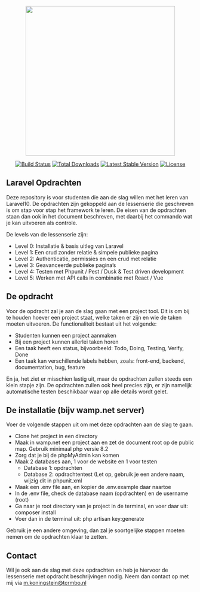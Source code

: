 <p align="center"><a href="https://laravel.com" target="_blank"><img src="https://raw.githubusercontent.com/laravel/art/master/logo-lockup/5%20SVG/2%20CMYK/1%20Full%20Color/laravel-logolockup-cmyk-red.svg" width="400"></a></p>

<p align="center">
<a href="https://travis-ci.org/laravel/framework"><img src="https://travis-ci.org/laravel/framework.svg" alt="Build Status"></a>
<a href="https://packagist.org/packages/laravel/framework"><img src="https://img.shields.io/packagist/dt/laravel/framework" alt="Total Downloads"></a>
<a href="https://packagist.org/packages/laravel/framework"><img src="https://img.shields.io/packagist/v/laravel/framework" alt="Latest Stable Version"></a>
<a href="https://packagist.org/packages/laravel/framework"><img src="https://img.shields.io/packagist/l/laravel/framework" alt="License"></a>
</p>

## Laravel Opdrachten

Deze repository is voor studenten die aan de slag willen met het leren van Laravel10. De opdrachten zijn gekoppeld aan de lessenserie die
geschreven is om stap voor stap het framework te leren. De eisen van de opdrachten staan dan ook in het document beschreven, met daarbij
het commando wat je kan uitvoeren als controle.

De levels van de lessenserie zijn:
<ul>
    <li>Level 0: Installatie & basis uitleg van Laravel</li>
    <li>Level 1: Een crud zonder relatie & simpele publieke pagina</li>
    <li>Level 2: Authenticatie, permissies en een crud met relatie</li>
    <li>Level 3: Geavanceerde publieke pagina’s</li>
    <li>Level 4: Testen met Phpunit / Pest / Dusk & Test driven development</li>
    <li>Level 5: Werken met API calls in combinatie met React / Vue</li>
</ul>

## De opdracht

Voor de opdracht zal je aan de slag gaan met een project tool. Dit is om bij te houden hoever een project staat, welke taken er zijn en
wie de taken moeten uitvoeren. De functionaliteit bestaat uit het volgende:

<ul>
<li>Studenten kunnen een project aanmaken</li>
<li>Bij een project kunnen allerlei taken horen</li>
<li>Een taak heeft een status, bijvoorbeeld: Todo, Doing, Testing, Verify, Done</li>
<li>Een taak kan verschillende labels hebben, zoals: front-end, backend, documentation, bug, feature</li>
</ul>

En ja, het ziet er misschien lastig uit, maar de opdrachten zullen steeds een klein stapje zijn. De opdrachten zullen ook heel precies zijn,
er zijn namelijk automatische testen beschikbaar waar op alle details wordt gelet.

## De installatie (bijv wamp.net server)
Voer de volgende stappen uit om met deze opdrachten aan de slag te gaan.
<ul>
    <li>Clone het project in een directory</li>
    <li>Maak in wamp.net een project aan en zet de document root op de public map. Gebruik minimaal php versie 8.2</li>
    <li>Zorg dat je bij de phpMyAdmin kan komen</li>
    <li>Maak 2 databases aan, 1 voor de website en 1 voor testen
        <ul>
            <li>Database 1: opdrachten</li>
            <li>Database 2: opdrachtentest (Let op, gebruik je een andere naam, wijzig dit in phpunit.xml</li>
        </ul>
    </li>
    <li>Maak een .env file aan, en kopier de .env.example daar naartoe</li>
    <li>In de .env file, check de database naam (opdrachten) en de username (root)</li>
    <li>Ga naar je root directory van je project in de terminal, en voer daar uit: composer install</li>
    <li>Voer dan in de terminal uit: php artisan key:generate</li>
</ul>

Gebruik je een andere omgeving, dan zal je soortgelijke stappen moeten nemen om de opdrachten klaar te zetten.

## Contact
Wil je ook aan de slag met deze opdrachten en heb je hiervoor de lessenserie met opdracht beschrijvingen nodig. Neem dan contact op met mij via m.koningstein@tcrmbo.nl 
